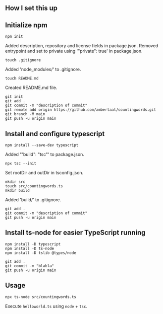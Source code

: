 How I set this up
------

Initialize npm
------
```
npm init
```

Added description, repository and license fields in package.json. 
Removed entrypoint and set to private using '"private": true' in package.json.

```
touch .gitignore
```

Added 'node_modules/' to .gitignore.

```
touch README.md
```

Created README.md file.

```
git init
git add .
git commit -m "description of commit"
git remote add origin https://github.com/ambertaal/countingwords.git
git branch -M main
git push -u origin main
```

Install and configure typescript
------

```
npm install --save-dev typescript
```

Added '"build": "tsc"' to package.json.

```
npx tsc --init
```

Set rootDir and outDir in tsconfig.json.

```
mkdir src
touch src/countingwords.ts
mkdir build
```

Added 'build/' to .gitignore.

```
git add .
git commit -m "description of commit"
git push -u origin main
```

Install ts-node for easier TypeScript running
------

```
npm install -D typescript
npm install -D ts-node
npm install -D tslib @types/node
```

```
git add .
git commit -m "blabla"
git push -u origin main
```

Usage
-----

```
npx ts-node src/countingwords.ts
```

Execute `helloworld.ts` using `node` + `tsc`.
